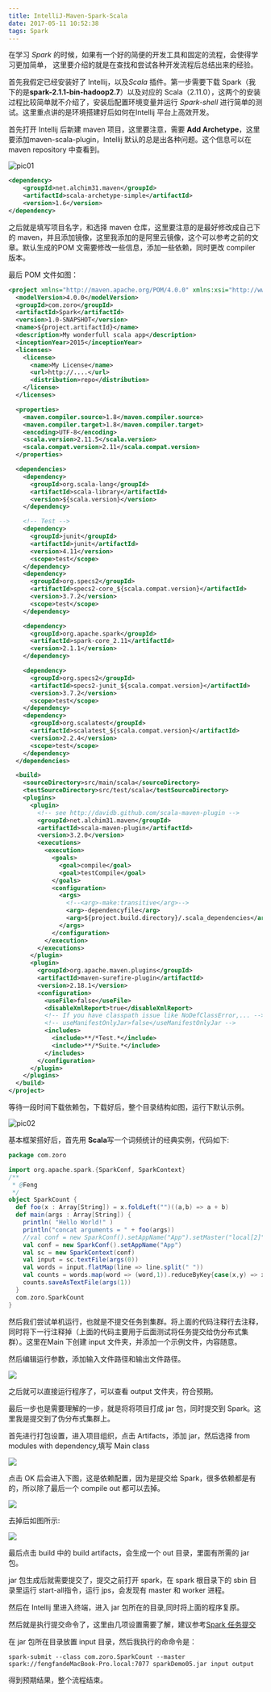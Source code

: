 ```yaml
---
title: IntelliJ-Maven-Spark-Scala
date: 2017-05-11 10:52:38
tags: Spark
---
```


在学习 *Spark* 的时候，如果有一个好的简便的开发工具和固定的流程，会使得学习更加简单， 这里要介绍的就是在查找和尝试各种开发流程后总结出来的经验。

首先我假定已经安装好了 Intellij，以及*Scala* 插件。第一步需要下载 Spark（我下的是**spark-2.1.1-bin-hadoop2.7**）以及对应的 Scala（2.11.0），这两个的安装过程比较简单就不介绍了，安装后配置环境变量并运行 *Spark-shell* 进行简单的测试。这里重点讲的是环境搭建好后如何在Intellij 平台上高效开发。

<!--more -->

首先打开 Intellij 后新建 maven 项目，这里要注意，需要 **Add Archetype**，这里要添加maven-scala-plugin，Intellij 默认的总是出各种问题。这个信息可以在 maven repository 中查看到。

![pic01](http://odbihfqll.bkt.clouddn.com/image/spark-01/pic01.png)



```xml
<dependency>
    <groupId>net.alchim31.maven</groupId>
    <artifactId>scala-archetype-simple</artifactId>
    <version>1.6</version>
</dependency>

```

之后就是填写项目名字，和选择 maven 仓库，这里要注意的是最好修改成自己下的 maven，并且添加镜像，这里我添加的是阿里云镜像，这个可以参考之前的文章。默认生成的POM 文需要修改一些信息，添加一些依赖，同时更改 compiler 版本。

最后 POM 文件如图：

```xml
<project xmlns="http://maven.apache.org/POM/4.0.0" xmlns:xsi="http://www.w3.org/2001/XMLSchema-instance" xsi:schemaLocation="http://maven.apache.org/POM/4.0.0 http://maven.apache.org/maven-v4_0_0.xsd">
  <modelVersion>4.0.0</modelVersion>
  <groupId>com.zoro</groupId>
  <artifactId>Spark</artifactId>
  <version>1.0-SNAPSHOT</version>
  <name>${project.artifactId}</name>
  <description>My wonderfull scala app</description>
  <inceptionYear>2015</inceptionYear>
  <licenses>
    <license>
      <name>My License</name>
      <url>http://....</url>
      <distribution>repo</distribution>
    </license>
  </licenses>

  <properties>
    <maven.compiler.source>1.8</maven.compiler.source>
    <maven.compiler.target>1.8</maven.compiler.target>
    <encoding>UTF-8</encoding>
    <scala.version>2.11.5</scala.version>
    <scala.compat.version>2.11</scala.compat.version>
  </properties>

  <dependencies>
    <dependency>
      <groupId>org.scala-lang</groupId>
      <artifactId>scala-library</artifactId>
      <version>${scala.version}</version>
    </dependency>

    <!-- Test -->
    <dependency>
      <groupId>junit</groupId>
      <artifactId>junit</artifactId>
      <version>4.11</version>
      <scope>test</scope>
    </dependency>
    <dependency>
      <groupId>org.specs2</groupId>
      <artifactId>specs2-core_${scala.compat.version}</artifactId>
      <version>3.7.2</version>
      <scope>test</scope>
    </dependency>

    <dependency>
      <groupId>org.apache.spark</groupId>
      <artifactId>spark-core_2.11</artifactId>
      <version>2.1.1</version>
    </dependency>

    <dependency>
      <groupId>org.specs2</groupId>
      <artifactId>specs2-junit_${scala.compat.version}</artifactId>
      <version>3.7.2</version>
      <scope>test</scope>
    </dependency>
    <dependency>
      <groupId>org.scalatest</groupId>
      <artifactId>scalatest_${scala.compat.version}</artifactId>
      <version>2.2.4</version>
      <scope>test</scope>
    </dependency>
  </dependencies>

  <build>
    <sourceDirectory>src/main/scala</sourceDirectory>
    <testSourceDirectory>src/test/scala</testSourceDirectory>
    <plugins>
      <plugin>
        <!-- see http://davidb.github.com/scala-maven-plugin -->
        <groupId>net.alchim31.maven</groupId>
        <artifactId>scala-maven-plugin</artifactId>
        <version>3.2.0</version>
        <executions>
          <execution>
            <goals>
              <goal>compile</goal>
              <goal>testCompile</goal>
            </goals>
            <configuration>
              <args>
                <!--<arg>-make:transitive</arg>-->
                <arg>-dependencyfile</arg>
                <arg>${project.build.directory}/.scala_dependencies</arg>
              </args>
            </configuration>
          </execution>
        </executions>
      </plugin>
      <plugin>
        <groupId>org.apache.maven.plugins</groupId>
        <artifactId>maven-surefire-plugin</artifactId>
        <version>2.18.1</version>
        <configuration>
          <useFile>false</useFile>
          <disableXmlReport>true</disableXmlReport>
          <!-- If you have classpath issue like NoDefClassError,... -->
          <!-- useManifestOnlyJar>false</useManifestOnlyJar -->
          <includes>
            <include>**/*Test.*</include>
            <include>**/*Suite.*</include>
          </includes>
        </configuration>
      </plugin>
    </plugins>
  </build>
</project>

```

等待一段时间下载依赖包，下载好后，整个目录结构如图，运行下默认示例。

![pic02](http://odbihfqll.bkt.clouddn.com/image/spark-01/pic04.png)

基本框架搭好后，首先用 **Scala**写一个词频统计的经典实例，代码如下:

```scala
package com.zoro

import org.apache.spark.{SparkConf, SparkContext}
/**
 * @Feng
 */
object SparkCount {  
  def foo(x : Array[String]) = x.foldLeft("")((a,b) => a + b)  
  def main(args : Array[String]) {
    println( "Hello World!" )
    println("concat arguments = " + foo(args))
    //val conf = new SparkConf().setAppName("App").setMaster("local[2]").set("spark.executor.memory","1g")
    val conf = new SparkConf().setAppName("App")
    val sc = new SparkContext(conf)
    val input = sc.textFile(args(0))
    val words = input.flatMap(line => line.split(" "))
    val counts = words.map(word => (word,1)).reduceByKey{case(x,y) => x+y}
    counts.saveAsTextFile(args(1))
  }
  com.zoro.SparkCount
}
```

然后我们尝试单机运行，也就是不提交任务到集群。将上面的代码注释行去注释，同时将下一行注释掉（上面的代码主要用于后面测试将任务提交给伪分布式集群）。这里在Main 下创建 input 文件夹，并添加一个示例文件，内容随意。

然后编辑运行参数，添加输入文件路径和输出文件路径。

![](http://odbihfqll.bkt.clouddn.com/image/spark-01/pic06.png)

之后就可以直接运行程序了，可以查看 output 文件夹，符合预期。

最后一步也是需要理解的一步，就是将将项目打成 jar 包，同时提交到 Spark。这里我是提交到了伪分布式集群上。

首先进行打包设置，进入项目组织，点击 Artifacts，添加 jar，然后选择 from modules with dependency,填写 Main class

![](http://odbihfqll.bkt.clouddn.com/image/spark-01/pic08.png)

点击 OK 后会进入下图，这是依赖配置，因为是提交给 Spark，很多依赖都是有的，所以除了最后一个 compile out 都可以去掉。

![](http://odbihfqll.bkt.clouddn.com/image/spark-01/pic09.png)

去掉后如图所示:

![](http://odbihfqll.bkt.clouddn.com/image/spark-01/pic10.png)



最后点击 build 中的 build artifacts，会生成一个 out 目录，里面有所需的 jar 包。

jar 包生成后就需要提交了，提交之前打开 spark，在 spark 根目录下的 sbin 目录里运行 start-all指令，运行 jps，会发现有 master 和 worker 进程。

然后在 Intellij 里进入终端，进入 jar 包所在的目录,同时将上面的程序复原。

然后就是执行提交命令了，这里由几项设置需要了解，建议参考[Spark 任务提交](http://uohzoaix.github.io/studies/2014/09/17/submitApplication/)

在 jar 包所在目录放置 input 目录，然后我执行的命命令是：

```shell
spark-submit --class com.zoro.SparkCount --master spark://fengfandeMacBook-Pro.local:7077 sparkDemo05.jar input output

```

得到预期结果，整个流程结束。